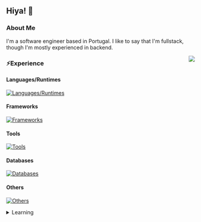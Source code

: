 ## Hiya! 👋

### About Me
I'm a software engineer based in Portugal. I like to say that I'm fullstack, though I'm mostly experienced in backend.

<a>
  <img src="https://lanyard-profile-readme.vercel.app/api/1026483526163517542?hideTimestamp=true&hideDiscrim=true&idleMessage=Just%20chillin'..." align="right" />
</a>

### ⚡️Experience

#### Languages/Runtimes

[![Languages/Runtimes](https://skillicons.dev/icons?i=js,nodejs,ts,cpp,html,md,cs,graphql)](https://skillicons.dev)

#### Frameworks
[![Frameworks](https://skillicons.dev/icons?i=react,nextjs,vue,astro,tailwindcss,express,apollo)](https://skillicons.dev)

#### Tools
[![Tools](https://skillicons.dev/icons?i=vscode,idea,bash,vim,docker,git,github,githubactions)](https://skillicons.dev)

#### Databases
[![Databases](https://skillicons.dev/icons?i=prisma)](https://skillicons.dev)

#### Others
[![Others](https://skillicons.dev/icons?i=cloudflare,aws,vercel,linux,docker)](https://skillicons.dev)

<details>

<summary>Learning</summary>

[![Learning](https://skillicons.dev/icons?i=jest,svelte,nuxtjs,rust,swift,go,ruby)](https://skillicons.dev)

</details>
